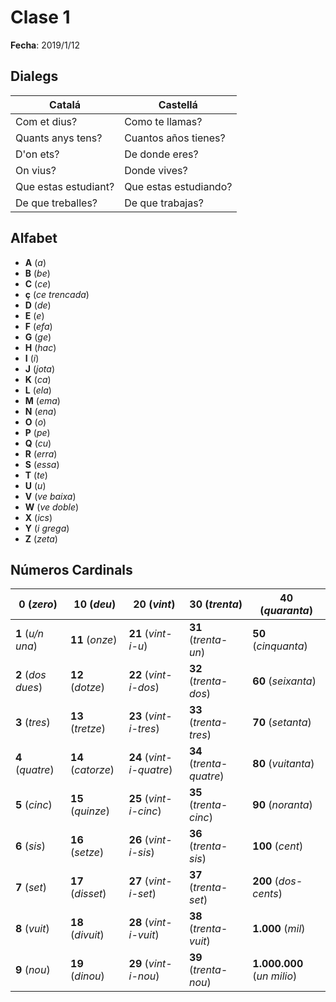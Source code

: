 # Clase 1
__Fecha__: 2019/1/12

## Dialegs

Catalá | Castellá
--- | ---
Com et dius? | Como te llamas?
Quants anys tens? | Cuantos años tienes?
D'on ets? | De donde eres?
On vius? | Donde vives?
Que estas estudiant? | Que estas estudiando?
De que treballes? | De que trabajas?

## Alfabet

- **A** (_a_)
- **B** (_be_)
- **C** (_ce_)
- **ç** (_ce trencada_)
- **D** (_de_)
- **E** (_e_)
- **F** (_efa_)
- **G** (_ge_)
- **H** (_hac_)
- **I** (_i_)
- **J** (_jota_)
- **K** (_ca_)
- **L** (_ela_)
- **M** (_ema_)
- **N** (_ena_)
- **O** (_o_)
- **P** (_pe_)
- **Q** (_cu_)
- **R** (_erra_)
- **S** (_essa_)
- **T** (_te_)
- **U** (_u_)
- **V** (_ve baixa_)
- **W** (_ve doble_)
- **X** (_ics_)
- **Y** (_i grega_)
- **Z** (_zeta_)

## Números Cardinals

**0** (_zero_) | **10** (_deu_) | **20** (_vint_) | **30** (_trenta_) | **40** (_quaranta_)
--- | --- | --- | --- | ---
**1** (_u/n una_) | **11** (_onze_) | **21** (_vint-i-u_) | **31** (_trenta-un_) | **50** (_cinquanta_)
**2** (_dos dues_) | **12** (_dotze_) | **22** (_vint-i-dos_) | **32** (_trenta-dos_) | **60** (_seixanta_)
**3** (_tres_) | **13** (_tretze_) | **23** (_vint-i-tres_) | **33** (_trenta-tres_) | **70** (_setanta_)
**4** (_quatre_) | **14** (_catorze_) | **24** (_vint-i-quatre_) | **34** (_trenta-quatre_) | **80** (_vuitanta_)
**5** (_cinc_) | **15** (_quinze_) | **25** (_vint-i-cinc_) | **35** (_trenta-cinc_) | **90** (_noranta_)
**6** (_sis_) | **16** (_setze_) | **26** (_vint-i-sis_) | **36** (_trenta-sis_) | **100** (_cent_)
**7** (_set_) | **17** (_disset_) | **27** (_vint-i-set_) | **37** (_trenta-set_) | **200** (_dos-cents_)
**8** (_vuit_) | **18** (_divuit_) | **28** (_vint-i-vuit_) | **38** (_trenta-vuit_) | **1.000** (_mil_)
**9** (_nou_) | **19** (_dinou_) | **29** (_vint-i-nou_) | **39** (_trenta-nou_) | **1.000.000** (_un milio_)
